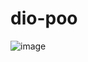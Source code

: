 # dio-poo
![image](https://github.com/user-attachments/assets/0b62dbac-5612-4e9e-920d-fc9fcc15fe7f)


